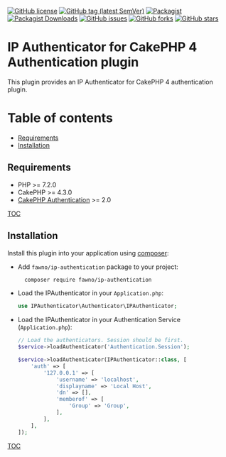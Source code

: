 [![GitHub license](https://img.shields.io/github/license/fawno/IPAuthenticator)](https://github.com/fawno/IPAuthenticator/blob/master/LICENSE)
[![GitHub tag (latest SemVer)](https://img.shields.io/github/v/tag/fawno/IPAuthenticator.svg)](https://github.com/fawno/IPAuthenticator/tags)
[![Packagist](https://img.shields.io/packagist/v/fawno/ip-authentication)](https://packagist.org/packages/fawno/ip-authentication)
[![Packagist Downloads](https://img.shields.io/packagist/dt/fawno/ip-authentication)](https://packagist.org/packages/fawno/ip-authentication/stats)
[![GitHub issues](https://img.shields.io/github/issues/fawno/IPAuthenticator)](https://github.com/fawno/IPAuthenticator/issues)
[![GitHub forks](https://img.shields.io/github/forks/fawno/IPAuthenticator)](https://github.com/fawno/IPAuthenticator/network)
[![GitHub stars](https://img.shields.io/github/stars/fawno/IPAuthenticator)](https://github.com/fawno/IPAuthenticator/stargazers)

# IP Authenticator for CakePHP 4 Authentication plugin

This plugin provides an IP Authenticator for CakePHP 4 authentication plugin.

# Table of contents
- [Requirements](#requirements)
- [Installation](#installation)

## Requirements

- PHP >= 7.2.0
- CakePHP >= 4.3.0
- [CakePHP Authentication](https://book.cakephp.org/authentication/2/en/index.html) >= 2.0


[TOC](#table-of-contents)

## Installation

Install this plugin into your application using [composer](https://getcomposer.org):

- Add `fawno/ip-authentication` package to your project:
  ```bash
    composer require fawno/ip-authentication
  ```
- Load the IPAuthenticator in your `Application.php`:
  ```php
  use IPAuthenticator\Authenticator\IPAuthenticator;
  ```
- Load the IPAuthenticator in your Authentication Service (`Application.php`):
  ```php
  // Load the authenticators. Session should be first.
  $service->loadAuthenticator('Authentication.Session');

  $service->loadAuthenticator(IPAuthenticator::class, [
      'auth' => [
          '127.0.0.1' => [
              'username' => 'localhost',
              'displayname' => 'Local Host',
              'dn' => [],
              'memberof' => [
                  'Group' => 'Group',
              ],
          ],
      ],
  ]);
  ```

[TOC](#table-of-contents)

